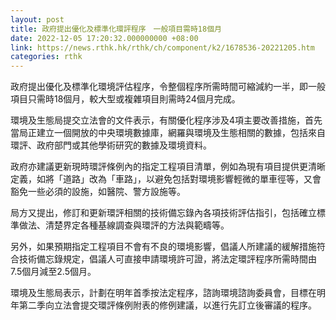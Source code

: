 ```yaml
---
layout: post
title: 政府提出優化及標準化環評程序　一般項目需時18個月
date: 2022-12-05 17:20:32.000000000 +08:00
link: https://news.rthk.hk/rthk/ch/component/k2/1678536-20221205.htm
categories: rthk
---
```


政府提出優化及標準化環境評估程序，令整個程序所需時間可縮減約一半，即一般項目只需時18個月，較大型或複雜項目則需時24個月完成。

環境及生態局提交立法會的文件表示，有關優化程序涉及4項主要改善措施，首先當局正建立一個開放的中央環境數據庫，網羅與環境及生態相關的數據，包括來自環評、政府部門或其他學術研究的數據及環境資料。

政府亦建議更新現時環評條例內的指定工程項目清單，例如為現有項目提供更清晰定義，如將「道路」改為「車路」，以避免包括對環境影響輕微的單車徑等，又會豁免一些必須的設施，如醫院、警方設施等。

局方又提出，修訂和更新環評相關的技術備忘錄內各項技術評估指引，包括確立標準做法、清楚界定各種基線調查與環評的方法與範疇等。

另外，如果預期指定工程項目不會有不良的環境影響，倡議人所建議的緩解措施符合技術備忘錄規定，倡議人可直接申請環境許可證，將法定環評程序所需時間由7.5個月減至2.5個月。

環境及生態局表示，計劃在明年首季按法定程序，諮詢環境諮詢委員會，目標在明年第二季向立法會提交環評條例附表的修例建議，以進行先訂立後審議的程序。
